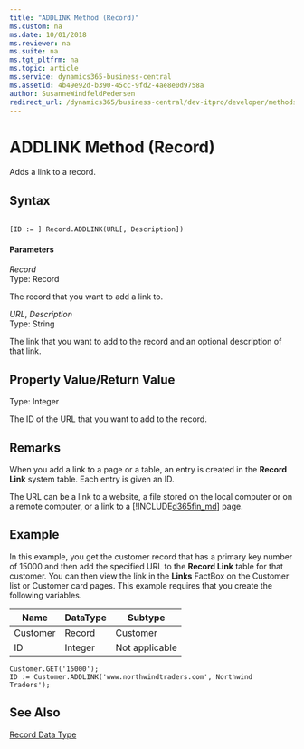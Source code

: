 ```yaml
---
title: "ADDLINK Method (Record)"
ms.custom: na
ms.date: 10/01/2018
ms.reviewer: na
ms.suite: na
ms.tgt_pltfrm: na
ms.topic: article
ms.service: dynamics365-business-central
ms.assetid: 4b49e92d-b390-45cc-9fd2-4ae8e0d9758a
author: SusanneWindfeldPedersen
redirect_url: /dynamics365/business-central/dev-itpro/developer/methods-auto/library
---
```


 

# ADDLINK Method (Record)
Adds a link to a record.  

## Syntax  

```  

[ID := ] Record.ADDLINK(URL[, Description])  
```  

#### Parameters  
 *Record*  
 Type: Record  

 The record that you want to add a link to.  

 *URL*, *Description*  
 Type: String  

 The link that you want to add to the record and an optional description of that link.  

## Property Value/Return Value  
 Type: Integer  

 The ID of the URL that you want to add to the record.  

## Remarks  
 When you add a link to a page or a table, an entry is created in the **Record Link** system table. Each entry is given an ID.  

 The URL can be a link to a website, a file stored on the local computer or on a remote computer, or a link to a [!INCLUDE[d365fin_md](../includes/d365fin_md.md)] page.  

## Example  
 In this example, you get the customer record that has a primary key number of 15000 and then add the specified URL to the **Record Link** table for that customer. You can then view the link in the **Links** FactBox on the Customer list or Customer card pages. This example requires that you create the following variables.  

|Name|DataType|Subtype|  
|----------|--------------|-------------|  
|Customer|Record|Customer|  
|ID|Integer|Not applicable|  

```  
Customer.GET('15000');  
ID := Customer.ADDLINK('www.northwindtraders.com','Northwind Traders');  
```  

## See Also  
 [Record Data Type](../datatypes/devenv-record-data-type.md)
